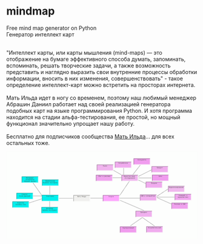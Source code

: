 # mindmap
Free mind map generator on Python
<br>Генератор интеллект карт

<br>"Интеллект карты, или карты мышления (mind-maps) — это отображение на бумаге эффективного способа думать, запоминать, вспоминать, решать творческие задачи, а также возможность представить и наглядно выразить свои внутренние процессы обработки информации, вносить в них изменения, совершенствовать" - такое определение интеллект-карт можно встретить на просторах интернета. 
<br>
<br>Мать Ильда идет в ногу со временем, поэтому наш любимый менеджер Абрашин Даниил работает над своей реализацией генератора подобных карт на языке программирования Python. И хотя программа находится на стадии альфа-тестирования, ее простой, но мощный функционал значительно упрощает нашу работу. 
<br>
<br>Бесплатно для подписчиков сообщества <a href="https://vk.com/mat_ilda">Мать Ильда</a>... для всех остальных тоже.

![Image alt](https://github.com/kernelgood/mindmap/blob/master/mindmap.png)
